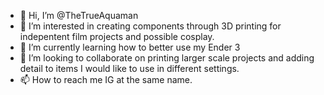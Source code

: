- 👋 Hi, I’m @TheTrueAquaman
- 👀 I’m interested in creating components through 3D printing for indepentent film projects and possible cosplay.
- 🌱 I’m currently learning how to better use my Ender 3
- 💞️ I’m looking to collaborate on printing larger scale projects and adding detail to items I would like to use in different settings.
- 📫 How to reach me IG at the same name.

<!---
TheTrueAquaman/TheTrueAquaman is a ✨ special ✨ repository because its `README.md` (this file) appears on your GitHub profile.
You can click the Preview link to take a look at your changes.
--->

